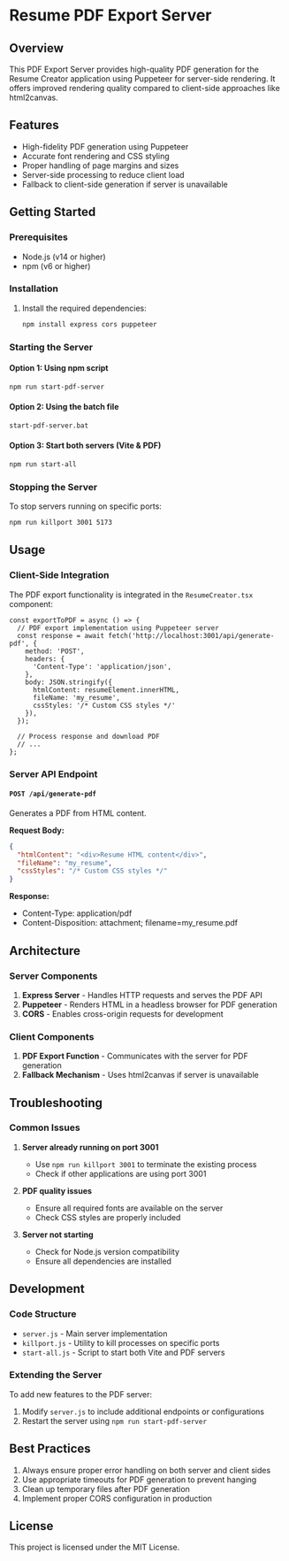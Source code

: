 # Resume PDF Export Server

## Overview

This PDF Export Server provides high-quality PDF generation for the Resume Creator application using Puppeteer for server-side rendering. It offers improved rendering quality compared to client-side approaches like html2canvas.

## Features

- High-fidelity PDF generation using Puppeteer
- Accurate font rendering and CSS styling
- Proper handling of page margins and sizes
- Server-side processing to reduce client load
- Fallback to client-side generation if server is unavailable

## Getting Started

### Prerequisites

- Node.js (v14 or higher)
- npm (v6 or higher)

### Installation

1. Install the required dependencies:
   ```bash
   npm install express cors puppeteer
   ```

### Starting the Server

#### Option 1: Using npm script

```bash
npm run start-pdf-server
```

#### Option 2: Using the batch file

```bash
start-pdf-server.bat
```

#### Option 3: Start both servers (Vite & PDF)

```bash
npm run start-all
```

### Stopping the Server

To stop servers running on specific ports:

```bash
npm run killport 3001 5173
```

## Usage

### Client-Side Integration

The PDF export functionality is integrated in the `ResumeCreator.tsx` component:

```tsx
const exportToPDF = async () => {
  // PDF export implementation using Puppeteer server
  const response = await fetch('http://localhost:3001/api/generate-pdf', {
    method: 'POST',
    headers: {
      'Content-Type': 'application/json',
    },
    body: JSON.stringify({
      htmlContent: resumeElement.innerHTML,
      fileName: 'my_resume',
      cssStyles: '/* Custom CSS styles */'
    }),
  });
  
  // Process response and download PDF
  // ...
};
```

### Server API Endpoint

#### `POST /api/generate-pdf`

Generates a PDF from HTML content.

**Request Body:**

```json
{
  "htmlContent": "<div>Resume HTML content</div>",
  "fileName": "my_resume",
  "cssStyles": "/* Custom CSS styles */"
}
```

**Response:**
- Content-Type: application/pdf
- Content-Disposition: attachment; filename=my_resume.pdf

## Architecture

### Server Components

1. **Express Server** - Handles HTTP requests and serves the PDF API
2. **Puppeteer** - Renders HTML in a headless browser for PDF generation
3. **CORS** - Enables cross-origin requests for development

### Client Components

1. **PDF Export Function** - Communicates with the server for PDF generation
2. **Fallback Mechanism** - Uses html2canvas if server is unavailable

## Troubleshooting

### Common Issues

1. **Server already running on port 3001**
   - Use `npm run killport 3001` to terminate the existing process
   - Check if other applications are using port 3001

2. **PDF quality issues**
   - Ensure all required fonts are available on the server
   - Check CSS styles are properly included

3. **Server not starting**
   - Check for Node.js version compatibility
   - Ensure all dependencies are installed

## Development

### Code Structure

- `server.js` - Main server implementation
- `killport.js` - Utility to kill processes on specific ports
- `start-all.js` - Script to start both Vite and PDF servers

### Extending the Server

To add new features to the PDF server:

1. Modify `server.js` to include additional endpoints or configurations
2. Restart the server using `npm run start-pdf-server`

## Best Practices

1. Always ensure proper error handling on both server and client sides
2. Use appropriate timeouts for PDF generation to prevent hanging
3. Clean up temporary files after PDF generation
4. Implement proper CORS configuration in production

## License

This project is licensed under the MIT License.
